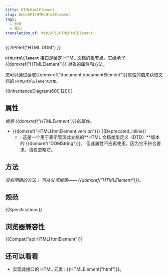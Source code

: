 ```yaml
---
title: HTMLHtmlElement
slug: Web/API/HTMLHtmlElement
tags:
  - 参考
  - 接口
translation_of: Web/API/HTMLHtmlElement
---
```

{{ APIRef("HTML DOM") }}

**`HTMLHtmlElement`** 接口是给定 HTML 文档的根节点。它继承了 {{domxref("HTMLElement")}} 对象的属性和方法。

您可以通过读取{{domxref("document.documentElement")}}属性的值来获取文档的 `HTMLHtmlElement对象`。

{{InheritanceDiagram(600,120)}}

## 属性

_继承 {{domxref("HTMLElement")}}的属性。_

- {{domxref("HTMLHtmlElement.version")}} {{Deprecated_Inline}}
  - : 这是一个用于表示管理此文档的**HTML 文档类型定义（DTD）**版本的 {{domxref("DOMString")}}。 但此属性不应再使用，因为它不符合要求。请仅忽略它。

## 方法

_没有明确的方法； 可从父项继承—— {{domxref("HTMLElement")}}。_

## 规范

{{Specifications}}

## 浏览器兼容性

{{Compat("api.HTMLHtmlElement")}}

## 还可以看看

- 实现此接口的 HTML 元素 : {{HTMLElement("html")}}。
